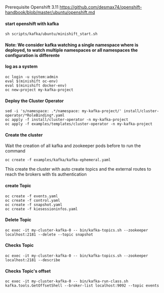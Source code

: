 Prerequisite Openshift 3.11
https://github.com/desmax74/openshift-handbook/blob/master/ubuntu/openshift.md

#### start openshift with kafka 
```console
sh scripts/kafka/ubuntu/minishift_start.sh 
```

#### Note:  We consider kafka watching a single namespace where is deployed, to watch multiple namespaces or all namespaces the configuration is differente
#### log as a system
```console 
oc login -u system:admin
eval $(minishift oc-env) 
eval $(minishift docker-env)
oc new-project my-kafka-project
```

#### Deploy the Cluster Operator
```console 
sed -i 's/namespace: .*/namespace: my-kafka-project/' install/cluster-operator/*RoleBinding*.yaml
oc apply -f install/cluster-operator -n my-kafka-project
oc apply -f examples/templates/cluster-operator -n my-kafka-project
```
#### Create the cluster
Wait the creation of all kafka and zookeeper pods before to run the command
```console 
oc create -f examples/kafka/kafka-ephemeral.yaml
```
This create the cluster with auto create topics and the external routes to reach the brokers with tls authentication
#### create Topic
```console 
oc create -f events.yaml
oc create -f control.yaml
oc create -f snapshot.yaml
oc create -f kiesessioninfos.yaml
```

#### Delete Topic
```console 
oc exec -it my-cluster-kafka-0 -- bin/kafka-topics.sh --zookeeper localhost:2181 --delete --topic snapshot
```

#### Checks Topic
```console 
oc exec -it my-cluster-kafka-0 -- bin/kafka-topics.sh --zookeeper localhost:2181 --describe
```

#### Checks Topic's offset
```console 
oc exec -it my-cluster-kafka-0 -- bin/kafka-run-class.sh kafka.tools.GetOffsetShell --broker-list localhost:9092 --topic events
```
